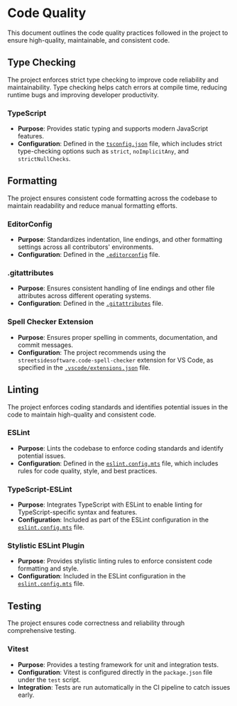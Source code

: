 # Code Quality

This document outlines the code quality practices followed in the project to
ensure high-quality, maintainable, and consistent code.

## Type Checking

The project enforces strict type checking to improve code reliability and
maintainability. Type checking helps catch errors at compile time, reducing
runtime bugs and improving developer productivity.

### TypeScript

- **Purpose**: Provides static typing and supports modern JavaScript features.
- **Configuration**: Defined in the [`tsconfig.json`](../../tsconfig.json) file,
  which includes strict type-checking options such as `strict`, `noImplicitAny`,
  and `strictNullChecks`.

## Formatting

The project ensures consistent code formatting across the codebase to maintain
readability and reduce manual formatting efforts.

### EditorConfig

- **Purpose**: Standardizes indentation, line endings, and other formatting
  settings across all contributors' environments.
- **Configuration**: Defined in the [`.editorconfig`](../../.editorconfig) file.

### .gitattributes

- **Purpose**: Ensures consistent handling of line endings and other file
  attributes across different operating systems.
- **Configuration**: Defined in the [`.gitattributes`](../../.gitattributes)
  file.

### Spell Checker Extension

- **Purpose**: Ensures proper spelling in comments, documentation, and commit
  messages.
- **Configuration**: The project recommends using the
  `streetsidesoftware.code-spell-checker` extension for VS Code, as specified in
  the [`.vscode/extensions.json`](../../.vscode/extensions.json) file.

## Linting

The project enforces coding standards and identifies potential issues in the
code to maintain high-quality and consistent code.

### ESLint

- **Purpose**: Lints the codebase to enforce coding standards and identify
  potential issues.
- **Configuration**: Defined in the
  [`eslint.config.mts`](../../eslint.config.mts) file, which includes rules for
  code quality, style, and best practices.

### TypeScript-ESLint

- **Purpose**: Integrates TypeScript with ESLint to enable linting for
  TypeScript-specific syntax and features.
- **Configuration**: Included as part of the ESLint configuration in the
  [`eslint.config.mts`](../../eslint.config.mts) file.

### Stylistic ESLint Plugin

- **Purpose**: Provides stylistic linting rules to enforce consistent code
  formatting and style.
- **Configuration**: Included in the ESLint configuration in the
  [`eslint.config.mts`](../../eslint.config.mts) file.

## Testing

The project ensures code correctness and reliability through comprehensive
testing.

### Vitest

- **Purpose**: Provides a testing framework for unit and integration tests.
- **Configuration**: Vitest is configured directly in the `package.json` file
  under the `test` script.
- **Integration**: Tests are run automatically in the CI pipeline to catch
  issues early.
